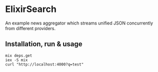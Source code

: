 # ElixirSearch

An example news aggregator which streams unified JSON concurrently from different providers.

## Installation, run & usage

```
mix deps.get
iex -S mix
curl "http://localhost:4000?q=test"
```
